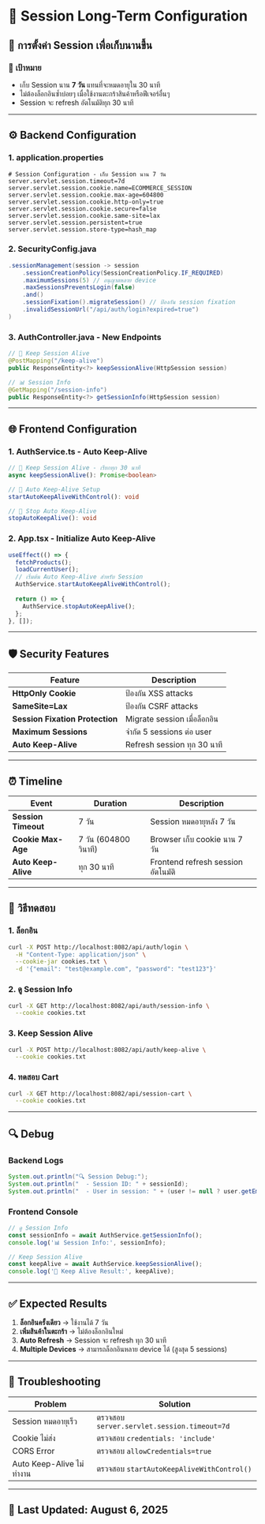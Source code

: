 # 🔐 Session Long-Term Configuration

## 📝 **การตั้งค่า Session เพื่อเก็บนานขึ้น**

### 🎯 **เป้าหมาย**
- เก็บ Session นาน **7 วัน** แทนที่จะหมดอายุใน 30 นาที
- ไม่ต้องล็อกอินซ้ำบ่อยๆ เมื่อใช้งานตะกร้าสินค้าหรือฟีเจอร์อื่นๆ
- Session จะ refresh อัตโนมัติทุก 30 นาที

---

## ⚙️ **Backend Configuration**

### 1. **application.properties**
```properties
# Session Configuration - เก็บ Session นาน 7 วัน
server.servlet.session.timeout=7d
server.servlet.session.cookie.name=ECOMMERCE_SESSION
server.servlet.session.cookie.max-age=604800
server.servlet.session.cookie.http-only=true
server.servlet.session.cookie.secure=false
server.servlet.session.cookie.same-site=lax
server.servlet.session.persistent=true
server.servlet.session.store-type=hash_map
```

### 2. **SecurityConfig.java**
```java
.sessionManagement(session -> session
    .sessionCreationPolicy(SessionCreationPolicy.IF_REQUIRED)
    .maximumSessions(5) // อนุญาตหลาย device
    .maxSessionsPreventsLogin(false)
    .and()
    .sessionFixation().migrateSession() // ป้องกัน session fixation
    .invalidSessionUrl("/api/auth/login?expired=true")
)
```

### 3. **AuthController.java - New Endpoints**
```java
// 💓 Keep Session Alive
@PostMapping("/keep-alive")
public ResponseEntity<?> keepSessionAlive(HttpSession session)

// 📊 Session Info
@GetMapping("/session-info") 
public ResponseEntity<?> getSessionInfo(HttpSession session)
```

---

## 🌐 **Frontend Configuration**

### 1. **AuthService.ts - Auto Keep-Alive**
```typescript
// 💓 Keep Session Alive - เรียกทุก 30 นาที
async keepSessionAlive(): Promise<boolean>

// 🔄 Auto Keep-Alive Setup 
startAutoKeepAliveWithControl(): void

// 🛑 Stop Auto Keep-Alive
stopAutoKeepAlive(): void
```

### 2. **App.tsx - Initialize Auto Keep-Alive**
```typescript
useEffect(() => {
  fetchProducts();
  loadCurrentUser();
  // เริ่มต้น Auto Keep-Alive สำหรับ Session
  AuthService.startAutoKeepAliveWithControl();
  
  return () => {
    AuthService.stopAutoKeepAlive();
  };
}, []);
```

---

## 🛡️ **Security Features**

| Feature | Description |
|---------|-------------|
| **HttpOnly Cookie** | ป้องกัน XSS attacks |
| **SameSite=Lax** | ป้องกัน CSRF attacks |
| **Session Fixation Protection** | Migrate session เมื่อล็อกอิน |
| **Maximum Sessions** | จำกัด 5 sessions ต่อ user |
| **Auto Keep-Alive** | Refresh session ทุก 30 นาที |

---

## ⏰ **Timeline**

| Event | Duration | Description |
|-------|----------|-------------|
| **Session Timeout** | 7 วัน | Session หมดอายุหลัง 7 วัน |
| **Cookie Max-Age** | 7 วัน (604800 วินาที) | Browser เก็บ cookie นาน 7 วัน |
| **Auto Keep-Alive** | ทุก 30 นาที | Frontend refresh session อัตโนมัติ |

---

## 🧪 **วิธีทดสอบ**

### 1. **ล็อกอิน**
```bash
curl -X POST http://localhost:8082/api/auth/login \
  -H "Content-Type: application/json" \
  --cookie-jar cookies.txt \
  -d '{"email": "test@example.com", "password": "test123"}'
```

### 2. **ดู Session Info**
```bash
curl -X GET http://localhost:8082/api/auth/session-info \
  --cookie cookies.txt
```

### 3. **Keep Session Alive**
```bash
curl -X POST http://localhost:8082/api/auth/keep-alive \
  --cookie cookies.txt
```

### 4. **ทดสอบ Cart**
```bash
curl -X GET http://localhost:8082/api/session-cart \
  --cookie cookies.txt
```

---

## 🔍 **Debug**

### Backend Logs
```java
System.out.println("🔍 Session Debug:");
System.out.println("  - Session ID: " + sessionId);
System.out.println("  - User in session: " + (user != null ? user.getEmail() : "null"));
```

### Frontend Console
```javascript
// ดู Session Info
const sessionInfo = await AuthService.getSessionInfo();
console.log('📊 Session Info:', sessionInfo);

// Keep Session Alive
const keepAlive = await AuthService.keepSessionAlive();
console.log('💓 Keep Alive Result:', keepAlive);
```

---

## ✅ **Expected Results**

1. **ล็อกอินครั้งเดียว** → ใช้งานได้ 7 วัน
2. **เพิ่มสินค้าในตะกร้า** → ไม่ต้องล็อกอินใหม่
3. **Auto Refresh** → Session จะ refresh ทุก 30 นาที
4. **Multiple Devices** → สามารถล็อกอินหลาย device ได้ (สูงสุด 5 sessions)

---

## 🚨 **Troubleshooting**

| Problem | Solution |
|---------|----------|
| Session หมดอายุเร็ว | ตรวจสอบ `server.servlet.session.timeout=7d` |
| Cookie ไม่ส่ง | ตรวจสอบ `credentials: 'include'` |
| CORS Error | ตรวจสอบ `allowCredentials=true` |
| Auto Keep-Alive ไม่ทำงาน | ตรวจสอบ `startAutoKeepAliveWithControl()` |

---

## 📅 **Last Updated**: August 6, 2025

